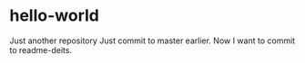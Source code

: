 # hello-world
Just another repository
Just commit to master earlier. Now I want to commit to readme-deits.
